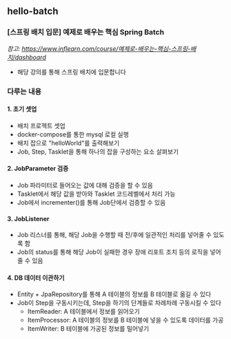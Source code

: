 ## hello-batch

### [스프링 배치 입문] 예제로 배우는 핵심 Spring Batch
*참고: https://www.inflearn.com/course/예제로-배우는-핵심-스프링-배치/dashboard*  
- 해당 강의를 통해 스프링 배치에 입문합니다

### 다루는 내용
#### 1. 초기 셋업
- 배치 프로젝트 셋업
- docker-compose를 통한 mysql 로컬 실행
- 배치 잡으로 "helloWorld"를 출력해보기
- Job, Step, Tasklet을 통해 하나의 잡을 구성하는 요소 살펴보기

#### 2. JobParameter 검증
- Job 파라미터로 들어오는 값에 대해 검증을 할 수 있음
- Tasklet에서 해당 값을 받아와 Tasklet 코드레벨에서 처리 가능
- Job에서 incrementer()를 통해 Job단에서 검증할 수 있음

#### 3. JobListener
- Job 리스너를 통해, 해당 Job을 수행할 때 전/후에 일관적인 처리를 넣어줄 수 있도록 함
- Job의 status를 통해 해당 Job이 실패한 경우 장애 리포트 조치 등의 로직을 넣어줄 수 있음

#### 4. DB 데이터 이관하기
- Entity + JpaRepository를 통해 A 테이블의 정보를 B 테이블로 옮길 수 있다
- Job이 Step을 구동시키는데, Step을 하기의 단계들로 차례차례 구동시킬 수 있다
  - ItemReader: A 테이블에서 정보를 읽어오기
  - ItemProcessor: A 테이블의 정보를 B 테이블에 넣을 수 있도록 데이터를 가공
  - ItemWriter: B 테이블에 가공된 정보를 밀어넣기
